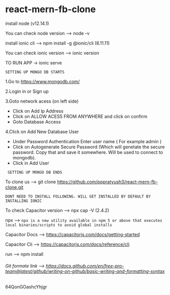 # react-mern-fb-clone

install node (v12.14.1)

You can check node version --> node -v

install ionic cli --> npm install -g @ionic/cli (6.11.11)

You can check ionic version --> ionic version

TO RUN APP -> ionic serve

`SETTING UP MONGO DB STARTS`

1.Go to https://www.mongodb.com/

2.Login in or Sign up

3.Goto network acess (on left side)
  - Click on Add Ip Address
  - Click on ALLOW ACESS FROM ANYWHERE and click on confirm
  - Goto Database Access

4.Click on Add New Database User
  - Under Password Authentication Enter user name ( For example admin )
  - Click on Autogenerate Secure Password (Which will genetate the secure password. Copy that and save it somewhere. Will be used to connect to mongodb).
  - Click in Add User

` SETTING UP MONGO DB ENDS`

To clone us --> git clone https://github.com/pppratyush3/react-mern-fb-clone.git

`DONT NEED TO INSTALL FOLLOWING. WILL GET INSTALLED BY DEFAULT BY INSTALLING IONIC`

To check Capacitor version --> npx cap -V (2.4.2)

npx --> `npx is a new utility available in npm 5 or above that executes local binaries/scripts to avoid global installs`

Capacitor Docs --> https://capacitorjs.com/docs/getting-started

Capacitor Cli --> https://capacitorjs.com/docs/reference/cli

run --> npm install

###### Git formate link --> https://docs.github.com/en/free-pro-team@latest/github/writing-on-github/basic-writing-and-formatting-syntax
64QonGOashcYhjgr

